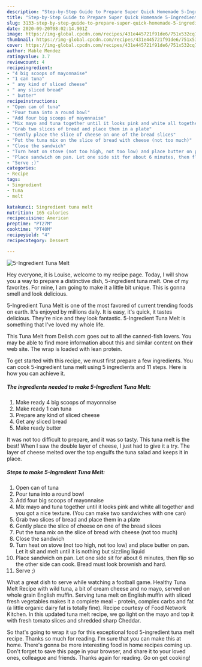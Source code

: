 ```yaml
---
description: "Step-by-Step Guide to Prepare Super Quick Homemade 5-Ingredient Tuna Melt"
title: "Step-by-Step Guide to Prepare Super Quick Homemade 5-Ingredient Tuna Melt"
slug: 3133-step-by-step-guide-to-prepare-super-quick-homemade-5-ingredient-tuna-melt
date: 2020-09-20T08:02:14.901Z
image: https://img-global.cpcdn.com/recipes/431e445721f91de6/751x532cq70/5-ingredient-tuna-melt-recipe-main-photo.jpg
thumbnail: https://img-global.cpcdn.com/recipes/431e445721f91de6/751x532cq70/5-ingredient-tuna-melt-recipe-main-photo.jpg
cover: https://img-global.cpcdn.com/recipes/431e445721f91de6/751x532cq70/5-ingredient-tuna-melt-recipe-main-photo.jpg
author: Mable Mendez
ratingvalue: 3.7
reviewcount: 4
recipeingredient:
- "4 big scoops of mayonnaise"
- "1 can tuna"
- " any kind of sliced cheese"
- " any sliced bread"
- " butter"
recipeinstructions:
- "Open can of tuna"
- "Pour tuna into a round bowl"
- "Add four big scoops of mayonnaise"
- "Mix mayo and tuna together until it looks pink and white all together and you got a nice texture. (You can make two sandwiches with one can)"
- "Grab two slices of bread and place them in a plate"
- "Gently place the slice of cheese on one of the bread slices"
- "Put the tuna mix on the slice of bread with cheese (not too much)"
- "Close the sandwich"
- "Turn heat on stove (not too high, not too low) and place butter on pan. Let it sit and melt until it is nothing but sizzling liquid"
- "Place sandwich on pan. Let one side sit for about 6 minutes, then flip so the other side can cook. Bread must look brownish and hard."
- "Serve ;)"
categories:
- Recipe
tags:
- 5ingredient
- tuna
- melt

katakunci: 5ingredient tuna melt 
nutrition: 165 calories
recipecuisine: American
preptime: "PT27M"
cooktime: "PT40M"
recipeyield: "4"
recipecategory: Dessert

---
```



![5-Ingredient Tuna Melt](https://img-global.cpcdn.com/recipes/431e445721f91de6/751x532cq70/5-ingredient-tuna-melt-recipe-main-photo.jpg)

Hey everyone, it is Louise, welcome to my recipe page. Today, I will show you a way to prepare a distinctive dish, 5-ingredient tuna melt. One of my favorites. For mine, I am going to make it a little bit unique. This is gonna smell and look delicious.

5-Ingredient Tuna Melt is one of the most favored of current trending foods on earth. It's enjoyed by millions daily. It is easy, it's quick, it tastes delicious. They're nice and they look fantastic. 5-Ingredient Tuna Melt is something that I've loved my whole life.

This Tuna Melt from Delish.com goes out to all the canned-fish lovers. You may be able to find more information about this and similar content on their web site. The wrap is loaded with lean protein.


To get started with this recipe, we must first prepare a few ingredients. You can cook 5-ingredient tuna melt using 5 ingredients and 11 steps. Here is how you can achieve it.

<!--inarticleads1-->

##### The ingredients needed to make 5-Ingredient Tuna Melt:

1. Make ready 4 big scoops of mayonnaise
1. Make ready 1 can tuna
1. Prepare  any kind of sliced cheese
1. Get  any sliced bread
1. Make ready  butter


It was not too difficult to prepare, and it was so tasty. This tuna melt is the best! When I saw the double layer of cheese, I just had to give it a try. The layer of cheese melted over the top engulfs the tuna salad and keeps it in place. 

<!--inarticleads2-->

##### Steps to make 5-Ingredient Tuna Melt:

1. Open can of tuna
1. Pour tuna into a round bowl
1. Add four big scoops of mayonnaise
1. Mix mayo and tuna together until it looks pink and white all together and you got a nice texture. (You can make two sandwiches with one can)
1. Grab two slices of bread and place them in a plate
1. Gently place the slice of cheese on one of the bread slices
1. Put the tuna mix on the slice of bread with cheese (not too much)
1. Close the sandwich
1. Turn heat on stove (not too high, not too low) and place butter on pan. Let it sit and melt until it is nothing but sizzling liquid
1. Place sandwich on pan. Let one side sit for about 6 minutes, then flip so the other side can cook. Bread must look brownish and hard.
1. Serve ;)


What a great dish to serve while watching a football game. Healthy Tuna Melt Recipe with wild tuna, a bit of cream cheese and no mayo, served on whole grain English muffin. Serving tuna melt on English muffin with sliced fresh vegetables makes it a complete meal - protein, complex carbs and fat (a little organic dairy fat is totally fine). Recipe courtesy of Food Network Kitchen. In this updated tuna melt recipe, we go light on the mayo and top it with fresh tomato slices and shredded sharp Cheddar. 

So that's going to wrap it up for this exceptional food 5-ingredient tuna melt recipe. Thanks so much for reading. I'm sure that you can make this at home. There's gonna be more interesting food in home recipes coming up. Don't forget to save this page in your browser, and share it to your loved ones, colleague and friends. Thanks again for reading. Go on get cooking!
